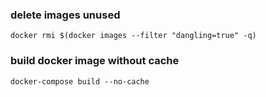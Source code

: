 ### delete images unused
```shell
docker rmi $(docker images --filter "dangling=true" -q)
```
### build docker image without cache
```shell
docker-compose build --no-cache 
```
